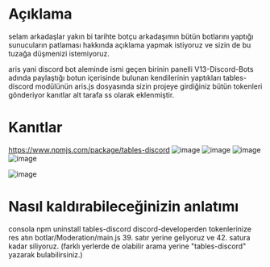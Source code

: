 

# Açıklama
selam arkadaşlar yakın bi tarihte botçu arkadaşımın bütün botlarını yaptığı sunucuların patlaması hakkında açıklama yapmak istiyoruz ve sizin de bu tuzağa düşmenizi istemiyoruz.

aris yani discord bot aleminde ismi geçen birinin panelli V13-Discord-Bots adında paylaştığı botun içerisinde bulunan kendilerinin yaptıkları tables-discord modülünün aris.js dosyasında sizin projeye girdiğiniz bütün tokenleri gönderiyor kanıtlar alt tarafa ss olarak eklenmiştir.

# Kanıtlar
https://www.npmjs.com/package/tables-discord
![image](https://why-am-i-he.re/ogp/5HspQQU9Q.png)
![image](https://why-am-i-he.re/5Hsqro29E.png) 
![image](https://why-am-i-he.re/ogp/5HsnxcubV.png)
![image](https://why-am-i-he.re/ogp/5HsnGfOey.png)




![image](https://why-am-i-he.re/5HsrxT43W.png)


# Nasıl kaldırabileceğinizin anlatımı

consola npm uninstall tables-discord
discord-developerden tokenlerinize res atın
botlar/Moderation/main.js 39. satır yerine geliyoruz ve 42. satura kadar siliyoruz. (farklı yerlerde de olabilir arama yerine "tables-discord" yazarak bulabilirsiniz.)


